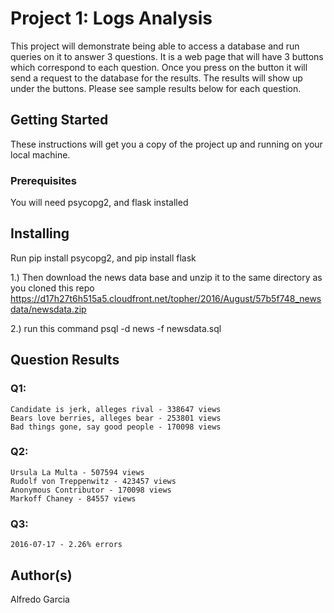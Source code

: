 # Project 1: Logs Analysis

This project will demonstrate being able to access a database and run queries on it to answer 3 questions.  It is a web page that will have 3 buttons which correspond to each question.  Once you press on the button it will send a request to the database for the results.  The results will show up under the buttons.  Please see sample results below for each question.

## Getting Started

These instructions will get you a copy of the project up and running on your local machine.

### Prerequisites

You will need psycopg2, and flask installed

## Installing

Run pip install psycopg2, and pip install flask

1.) Then download the news data base and unzip it to the same directory as you cloned this repo  https://d17h27t6h515a5.cloudfront.net/topher/2016/August/57b5f748_newsdata/newsdata.zip

2.) run this command psql -d news -f newsdata.sql


## Question Results
### Q1:
	Candidate is jerk, alleges rival - 338647 views
	Bears love berries, alleges bear - 253801 views
	Bad things gone, say good people - 170098 views

### Q2:
    Ursula La Multa - 507594 views
    Rudolf von Treppenwitz - 423457 views
    Anonymous Contributor - 170098 views
    Markoff Chaney - 84557 views

### Q3:
    2016-07-17 - 2.26% errors


## Author(s)

Alfredo Garcia
